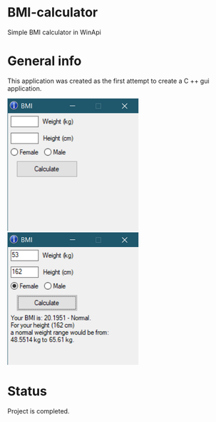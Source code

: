 # BMI-calculator
Simple BMI calculator in WinApi

# General info
This application was created as the first attempt to create a C ++ gui application.

![Main](https://raw.githubusercontent.com/avatarp/BMI-calculator/master/1.png)
![Main](https://raw.githubusercontent.com/avatarp/BMI-calculator/master/2.png)

# Status
Project is completed.
